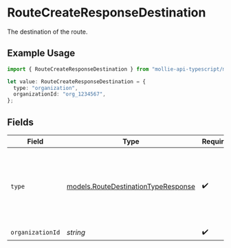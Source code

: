 # RouteCreateResponseDestination

The destination of the route.

## Example Usage

```typescript
import { RouteCreateResponseDestination } from "mollie-api-typescript/models";

let value: RouteCreateResponseDestination = {
  type: "organization",
  organizationId: "org_1234567",
};
```

## Fields

| Field                                                                                     | Type                                                                                      | Required                                                                                  | Description                                                                               | Example                                                                                   |
| ----------------------------------------------------------------------------------------- | ----------------------------------------------------------------------------------------- | ----------------------------------------------------------------------------------------- | ----------------------------------------------------------------------------------------- | ----------------------------------------------------------------------------------------- |
| `type`                                                                                    | [models.RouteDestinationTypeResponse](../models/routedestinationtyperesponse.md)          | :heavy_check_mark:                                                                        | The type of destination. Currently only the destination type `organization` is supported. | organization                                                                              |
| `organizationId`                                                                          | *string*                                                                                  | :heavy_check_mark:                                                                        | N/A                                                                                       | org_1234567                                                                               |